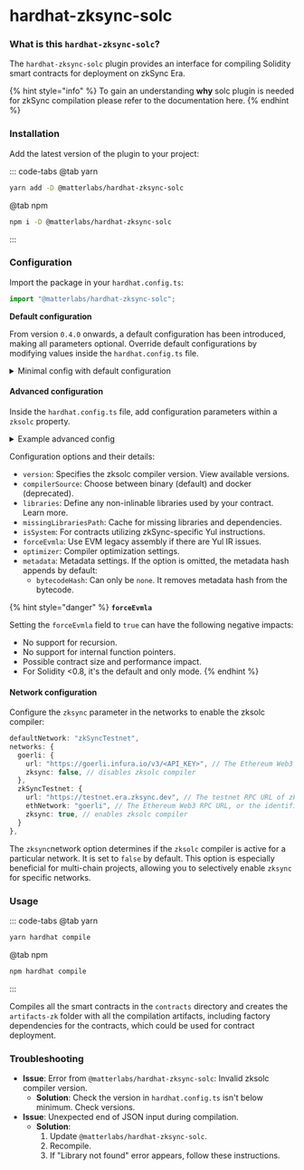 # hardhat-zksync-solc

### **What is this** `hardhat-zksync-solc`**?**

The `hardhat-zksync-solc` plugin provides an interface for compiling Solidity smart contracts for deployment on zkSync Era.

{% hint style="info" %}
To gain an understanding **why** solc plugin is needed for zkSync compilation please refer to the documentation here.
{% endhint %}

### **Installation**

Add the latest version of the plugin to your project:

::: code-tabs
@tab yarn

```bash
yarn add -D @matterlabs/hardhat-zksync-solc
```

@tab npm

```bash
npm i -D @matterlabs/hardhat-zksync-solc
```

:::

### Configuration

Import the package in your `hardhat.config.ts`:

```typescript
import "@matterlabs/hardhat-zksync-solc";
```

**Default configuration**&#x20;

From version `0.4.0` onwards, a default configuration has been introduced, making all parameters optional. Override default configurations by modifying values inside the `hardhat.config.ts` file.

<details>

<summary>Minimal config with default configuration</summary>

```typescript
import { HardhatUserConfig } from "hardhat/config";

import "@matterlabs/hardhat-zksync-deploy";
import "@matterlabs/hardhat-zksync-solc";

const config: HardhatUserConfig = {
  zksolc: {},
  defaultNetwork: "zkSyncTestnet",
  networks: {
    hardhat: {
      zksync: false,
    },
    zkSyncTestnet: {
      url: "http://localhost:3050",
      ethNetwork: "http://localhost:8545",
      zksync: true,
    };
  },
  solidity: {
    version: "0.8.20",
  },
};

export default config;
```

</details>

#### Advanced configuration

Inside the `hardhat.config.ts` file, add configuration parameters within a `zksolc` property.

<details>

<summary>Example advanced config</summary>

<pre class="language-typescript"><code class="lang-typescript">import { HardhatUserConfig } from "hardhat/config";

import "@matterlabs/hardhat-zksync-deploy";
import "@matterlabs/hardhat-zksync-solc";

const config: HardhatUserConfig = {
<strong>zksolc: {
</strong>    version: "latest", // optional.
    settings: {
      compilerPath: "zksolc",  // optional. Ignored for compilerSource "docker". Can be used if compiler is located in a specific folder
      libraries:{}, // optional. References to non-inlinable libraries
      missingLibrariesPath: "./.zksolc-libraries-cache/missingLibraryDependencies.json" // optional. This path serves as a cache that stores all the libraries that are missing or have dependencies on other libraries. A `hardhat-zksync-deploy` plugin uses this cache later to compile and deploy the libraries, especially when the `deploy-zksync:libraries` task is executed
      isSystem: false, // optional.  Enables Yul instructions available only for zkSync system contracts and libraries
      forceEvmla: false, // optional. Falls back to EVM legacy assembly if there is a bug with Yul
      optimizer: {
        enabled: true, // optional. True by default
        mode: '3' // optional. 3 by default, z to optimize bytecode size
      },
    }
},
  networks: {
    hardhat: {
      zksync: false,
    },
    zkSyncTestnet: {
      url: "http://localhost:3050",
      ethNetwork: "http://localhost:8545",
      zksync: true,
    };
  },
  solidity: {
    version: "0.8.20",
  },
};

export default config;
</code></pre>

</details>

Configuration options and their details:

- `version`: Specifies the zksolc compiler version. View available versions.
- `compilerSource`: Choose between binary (default) and docker (deprecated).
- `libraries`: Define any non-inlinable libraries used by your contract. Learn more.
- `missingLibrariesPath`: Cache for missing libraries and dependencies.
- `isSystem`: For contracts utilizing zkSync-specific Yul instructions.
- `forceEvmla`: Use EVM legacy assembly if there are Yul IR issues.
- `optimizer`: Compiler optimization settings.
- `metadata`: Metadata settings. If the option is omitted, the metadata hash appends by default:
  - `bytecodeHash`: Can only be `none`. It removes metadata hash from the bytecode.

{% hint style="danger" %}
**`forceEvmla`**

Setting the `forceEvmla` field to `true` can have the following negative impacts:

- No support for recursion.
- No support for internal function pointers.
- Possible contract size and performance impact.
- For Solidity <0.8, it's the default and only mode.
  {% endhint %}

#### Network configuration

Configure the `zksync` parameter in the networks to enable the zksolc compiler:

```ts
defaultNetwork: "zkSyncTestnet",
networks: {
  goerli: {
    url: "https://goerli.infura.io/v3/<API_KEY>", // The Ethereum Web3 RPC URL (optional).
    zksync: false, // disables zksolc compiler
  },
  zkSyncTestnet: {
    url: "https://testnet.era.zksync.dev", // The testnet RPC URL of zkSync Era network.
    ethNetwork: "goerli", // The Ethereum Web3 RPC URL, or the identifier of the network (e.g. `mainnet` or `goerli`)
    zksync: true, // enables zksolc compiler
  }
},
```

The `zksync`network option determines if the `zksolc` compiler is active for a particular network. It is set to `false` by default. This option is especially beneficial for multi-chain projects, allowing you to selectively enable `zksync` for specific networks.

### Usage

::: code-tabs
@tab yarn

```bash
yarn hardhat compile
```

@tab npm

```bash
npm hardhat compile
```

:::

Compiles all the smart contracts in the `contracts` directory and creates the `artifacts-zk` folder with all the compilation artifacts, including factory dependencies for the contracts, which could be used for contract deployment.

### **Troubleshooting**

- **Issue**: Error from `@matterlabs/hardhat-zksync-solc`: Invalid zksolc compiler version.
  - **Solution**: Check the version in `hardhat.config.ts` isn't below minimum. Check versions.
- **Issue**: Unexpected end of JSON input during compilation.
  - **Solution**:
    1. Update `@matterlabs/hardhat-zksync-solc`.
    2. Recompile.
    3. If "Library not found" error appears, follow these instructions.
